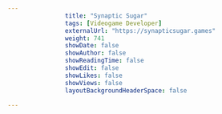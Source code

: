 ---
                title: "Synaptic Sugar"
                tags: [Videogame Developer]
                externalUrl: "https://synapticsugar.games"
                weight: 741
                showDate: false
                showAuthor: false
                showReadingTime: false
                showEdit: false
                showLikes: false
                showViews: false
                layoutBackgroundHeaderSpace: false
                ---
